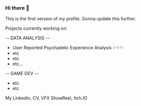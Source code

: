 ### Hi there 👋

This is the first version of my profile. Gonna update this further.

Projects currently working on: 

-- DATA ANALYSIS --
- User Reported Psychadelic Experience Analysis ✨✨✨
- etc
- etc
- etc...

-- GAME DEV --
- etc
- etc



My Linkedin,  CV,  VFX ShowReel,  Itch.IO

<!--
**fwalker95/fwalker95** is a ✨ _special_ ✨ repository because its `README.md` (this file) appears on your GitHub profile.

Here are some ideas to get you started:

- 🔭 I’m currently working on ...
- 🌱 I’m currently learning ...
- 👯 I’m looking to collaborate on ...
- 🤔 I’m looking for help with ...
- 💬 Ask me about ...
- 📫 How to reach me: ...
- 😄 Pronouns: ...
- ⚡ Fun fact: ...
-->
